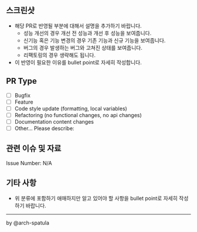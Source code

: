 ## 스크린샷

- 해당 PR로 반영될 부분에 대해서 설명을 추가하기 바랍니다.
  - 성능 개선의 경우 개선 전 성능과 개선 후 성능을 보여줍니다.
  - 신기능 혹은 기능 변경의 경우 기존 기능과 신규 기능을 보여줍니다.
  - 버그의 경우 발생하는 버그와 고쳐진 상태를 보여줍니다.
  - 리팩토링의 경우 생략해도 됩니다.
- 이 반영이 필요한 이유를 bullet point로 자세히 작성합니다.

## PR Type

<!-- 해당 PR이 해결하는 문제 유형을 선택하도록 합니다. -->

- [ ] Bugfix
- [ ] Feature
- [ ] Code style update (formatting, local variables)
- [ ] Refactoring (no functional changes, no api changes)
- [ ] Documentation content changes
- [ ] Other... Please describe:

## 관련 이슈 및 자료

<!-- 현재 해결하려는 문제에 해당하는 이슈번호와 링크를 추가하기 바랍니다. -->

Issue Number: N/A

## 기타 사항

- 위 분류에 포함하기 애매하지만 알고 있어야 할 사항을 bullet point로 자세히 작성하기 바랍니다.

---

by @arch-spatula
